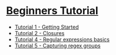 # [Beginners Tutorial](http://groovy.codehaus.org/Beginners+Tutorial)
- [Tutorial 1 - Getting Started](tutorial-1.groovy)
- [Tutorial 2 - Closures](tutorial-2.groovy)
- [Tutorial 4 - Regular expressions basics](tutorial-4.groovy)
- [Tutorial 5 - Capturing regex groups](tutorial-5.groovy)
